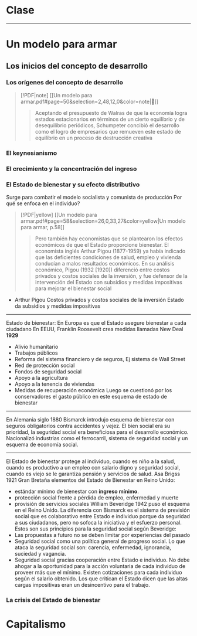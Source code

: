 # Clase
---
# Un modelo para armar
## Los inicios del concepto de desarrollo
### Los orígenes del concepto de desarrollo
> [!PDF|note] [[Un modelo para armar.pdf#page=50&selection=2,48,12,0&color=note|📖]]
> > Aceptando el presupuesto de Walras de que la economía logra estados estacionarios en términos de un cierto equilibrio y de desequilibrio periódicos, Schumpeter concibió el desarrollo como el logro de empresarios que remueven este estado de equilibrio en un proceso de destrucción creativa
### El keynesianismo
### El crecimiento y la concentración del ingreso
### El Estado de bienestar y su efecto distributivo
Surge para combatir el modelo socialista y comunista de producción
Por qué se enfoca en el individuo?
> [!PDF|yellow] [[Un modelo para armar.pdf#page=58&selection=26,0,33,27&color=yellow|Un modelo para armar, p.58]]
> > Pero también hay economistas que se plantearon los efectos económicos de que el Estado proporcione bienestar. El economista inglés Arthur Pigou (1877-1959) ya había indicado que las deficientes condiciones de salud, empleo y vivienda conducían a malos resultados económicos. En su análisis económico, Pigou (1932 [1920]) diferenció entre costos privados y costos sociales de la inversión, y fue defensor de la intervención del Estado con subsidios y medidas impositivas para mejorar el bienestar social
> 
> 
- Arthur Pigou
	Costos privados y costos sociales de la inversión
	Estado da subsidios y medidas impositivas

---
Estado de bienestar:
En Europa es que el Estado asegure bienestar a cada ciudadano
En EEUU, Franklin Roosevelt crea medidas llamadas New Deal **1929**
- Alivio humanitario
- Trabajos públicos
- Reforma del sistema financiero y de seguros, Ej sistema de Wall Street
- Red de protección social
- Fondos de seguridad social
- Apoyo a la agricultura
- Apoyo a la tenencia de viviendas
- Medidas de recuperación económica
	Luego se cuestionó por los conservadores el gasto público en este esquema de estado de bienestar
---
En Alemania siglo 1880 Bismarck introdujo esquema de bienestar con seguros obligatorios contra accidentes y vejez. El bien social era su prioridad, la seguridad social era beneficiosa para el desarrollo económico. Nacionalizó industrias como el ferrocarril, sistema de seguridad social y un esquema de economía social.

---
El Estado de bienestar protege al individuo, cuando es niño a la salud, cuando es productivo a un empleo con salario digno y seguridad social, cuando es viejo se le garantiza pensión y servicios de salud.
Asa Brigss 1921 Gran Bretaña elementos del Estado de Bienestar en Reino Unido:
- estándar mínimo de bienestar con **ingreso mínimo**.
- protección social frente a pérdida de empleo, enfermedad y muerte
- provisión de servicios sociales
William Beveridge 1942 puso el esquema en el Reino Unido. La diferencia con Bismarck es el sistema de previsión social que es colaborativo entre Estado e individuo porque da seguridad a sus ciudadanos, pero no sofoca la iniciativa y el esfuerzo personal. Estos son sus principios para la seguridad social según Beveridge:
- Las propuestas a futuro no se deben limitar por experiencias del pasado
- Seguridad social como una política general de progreso social. Lo que ataca la seguridad social son: carencia, enfermedad, ignorancia, suciedad y vagancia.
- Seguridad social gracias cooperación entre Estado e individuo. No debe ahogar a la oportunidad para la acción voluntaria de cada individuo de proveer más que el mínimo. Existen cotizaciones para cada individuo según el salario obtenido.
Los que critican el Estado dicen que las altas cargas impositivas eran un desincentivo para el trabajo.

### La crisis del Estado de bienestar
# Capitalismo
